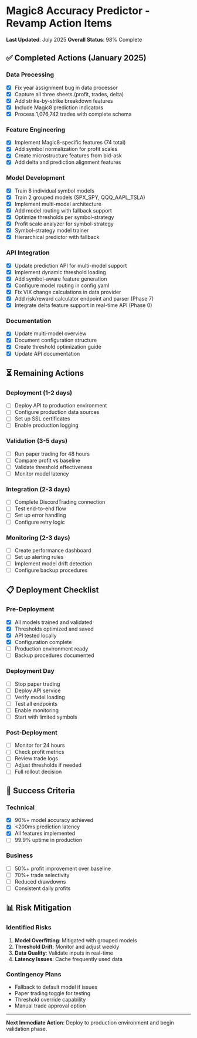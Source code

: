 # Magic8 Accuracy Predictor - Revamp Action Items

**Last Updated**: July 2025
**Overall Status**: 98% Complete

## ✅ Completed Actions (January 2025)

### Data Processing
- [x] Fix year assignment bug in data processor
- [x] Capture all three sheets (profit, trades, delta)
- [x] Add strike-by-strike breakdown features
- [x] Include Magic8 prediction indicators
- [x] Process 1,076,742 trades with complete schema

### Feature Engineering  
- [x] Implement Magic8-specific features (74 total)
- [x] Add symbol normalization for profit scales
- [x] Create microstructure features from bid-ask
- [x] Add delta and prediction alignment features

### Model Development
- [x] Train 8 individual symbol models
- [x] Train 2 grouped models (SPX_SPY, QQQ_AAPL_TSLA)
- [x] Implement multi-model architecture
- [x] Add model routing with fallback support
- [x] Optimize thresholds per symbol-strategy
- [x] Profit scale analyzer for symbol-strategy
- [x] Symbol-strategy model trainer
- [x] Hierarchical predictor with fallback

### API Integration
- [x] Update prediction API for multi-model support
- [x] Implement dynamic threshold loading
- [x] Add symbol-aware feature generation
- [x] Configure model routing in config.yaml
- [x] Fix VIX change calculations in data provider
- [x] Add risk/reward calculator endpoint and parser (Phase 7)
- [x] Integrate delta feature support in real-time API (Phase 0)

### Documentation
- [x] Update multi-model overview
- [x] Document configuration structure
- [x] Create threshold optimization guide
- [x] Update API documentation

## ⏳ Remaining Actions

### Deployment (1-2 days)
- [ ] Deploy API to production environment
- [ ] Configure production data sources
- [ ] Set up SSL certificates
- [ ] Enable production logging

### Validation (3-5 days)
- [ ] Run paper trading for 48 hours
- [ ] Compare profit vs baseline
- [ ] Validate threshold effectiveness
- [ ] Monitor model latency

### Integration (2-3 days)
- [ ] Complete DiscordTrading connection
- [ ] Test end-to-end flow
- [ ] Set up error handling
- [ ] Configure retry logic

### Monitoring (2-3 days)
- [ ] Create performance dashboard
- [ ] Set up alerting rules
- [ ] Implement model drift detection
- [ ] Configure backup procedures

## 📋 Deployment Checklist

### Pre-Deployment
- [x] All models trained and validated
- [x] Thresholds optimized and saved
- [x] API tested locally
- [x] Configuration complete
- [ ] Production environment ready
- [ ] Backup procedures documented

### Deployment Day
- [ ] Stop paper trading
- [ ] Deploy API service
- [ ] Verify model loading
- [ ] Test all endpoints
- [ ] Enable monitoring
- [ ] Start with limited symbols

### Post-Deployment  
- [ ] Monitor for 24 hours
- [ ] Check profit metrics
- [ ] Review trade logs
- [ ] Adjust thresholds if needed
- [ ] Full rollout decision

## 🎯 Success Criteria

### Technical
- [x] 90%+ model accuracy achieved
- [x] <200ms prediction latency
- [x] All features implemented
- [ ] 99.9% uptime in production

### Business
- [ ] 50%+ profit improvement over baseline
- [ ] 70%+ trade selectivity
- [ ] Reduced drawdowns
- [ ] Consistent daily profits

## 📊 Risk Mitigation

### Identified Risks
1. **Model Overfitting**: Mitigated with grouped models
2. **Threshold Drift**: Monitor and adjust weekly
3. **Data Quality**: Validate inputs in real-time
4. **Latency Issues**: Cache frequently used data

### Contingency Plans
- Fallback to default model if issues
- Paper trading toggle for testing
- Threshold override capability
- Manual trade approval option

---

**Next Immediate Action**: Deploy to production environment and begin validation phase.